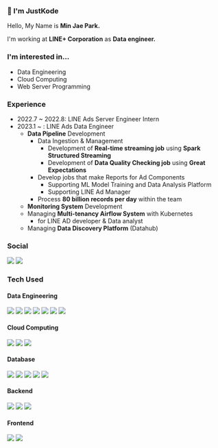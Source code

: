 ### 👋 I'm JustKode
Hello, My Name is **Min Jae Park.**

I'm working at **LINE+ Corporation** as **Data engineer.**

### I'm interested in...
- Data Engineering
- Cloud Computing
- Web Server Programming

### Experience
- 2022.7 ~ 2022.8: LINE Ads Server Engineer Intern
- 2023.1 ~ : LINE Ads Data Engineer
  - **Data Pipeline** Development
    - Data Ingestion & Management
      - Development of **Real-time streaming job** using **Spark Structured Streaming**
      - Development of **Data Quality Checking job** using **Great Expectations**
    - Develop jobs that make Reports for Ad Components
      - Supporting ML Model Training and Data Analysis Platform
      - Supporting LINE Ad Manager
    - Process **80 billion records per day** within the team
  - **Monitoring System** Development
  - Managing **Multi-tenancy Airflow System** with Kubernetes
    - for LINE AD developer & Data analyst 
  - Managing **Data Discovery Platform** (Datahub)

### Social
<a href="https://justkode.kr/" target="_blank"><img src="https://img.shields.io/badge/Tech%20Blog-4A86CF?style=flat-square&logo=HomeAdvisor&logoColor=ffffff"/></a>
<a href="https://www.linkedin.com/in/min-jae-park/" target="_blank"><img src="https://img.shields.io/badge/LinkedIn-0A66C2?style=flat-square&logo=LinkedIn&logoColor=ffffff"/></a>

### Tech Used
#### Data Engineering
<a><img src="https://img.shields.io/badge/Apache%20Spark-E25A1C?style=flat-square&logo=Apache%20Spark&logoColor=ffffff"/><a/>
<a><img src="https://img.shields.io/badge/Apache%20Airflow-017CEE?style=flat-square&logo=Apache%20Airflow&logoColor=ffffff"/><a/>
<a><img src="https://img.shields.io/badge/Apache%20Iceberg-3645FF?style=flat-square&logo=apache&logoColor=ffffff"/><a/>
<a><img src="https://img.shields.io/badge/Apache%20Hive-FDEE21?style=flat-square&logo=Apache%20Hive&logoColor=000000"/><a/>
<a><img src="https://img.shields.io/badge/Apache%20Kafka-231F20?style=flat-square&logo=Apache%20Kafka&logoColor=ffffff"/><a/>
<a><img src="https://img.shields.io/badge/DataHub-4298B8?style=flat-square"/><a/>
<a><img src="https://img.shields.io/badge/Great%20Expectations-D77310?style=flat-square"/><a/>

#### Cloud Computing
<a><img src="https://img.shields.io/badge/Kubernetes-326CE5?style=flat-square&logo=Kubernetes&logoColor=ffffff"/></a>
<a><img src="https://img.shields.io/badge/Docker-2496ED?style=flat-square&logo=Docker&logoColor=ffffff"/></a>
<a><img src="https://img.shields.io/badge/Amazon%20AWS-232F3E?style=flat-square&logo=Amazon%20AWS&logoColor=ffffff"/></a>

#### Database
<a><img src="https://img.shields.io/badge/Apache%20Hadoop-66CCFF?style=flat-square&logo=Apache%20Hadoop&logoColor=000000"/><a/>
<a><img src="https://img.shields.io/badge/MySQL-4479A1?style=flat-square&logo=MySQL&logoColor=ffffff"/></a>
<a><img src="https://img.shields.io/badge/MongoDB-6DB33F?style=flat-square&logo=MongoDB&logoColor=ffffff"/></a>
<a><img src="https://img.shields.io/badge/Redis-DC382D?style=flat-square&logo=Redis&logoColor=ffffff"/><a/>
<a><img src="https://img.shields.io/badge/Elasticsearch-005571?style=flat-square&logo=Elasticsearch&logoColor=ffffff"/><a/>

#### Backend
<a><img src="https://img.shields.io/badge/Spring-6DB33F?style=flat-square&logo=Spring&logoColor=ffffff"/></a>
<a><img src="https://img.shields.io/badge/Flask-000000?style=flat-square&logo=Flask&logoColor=ffffff"/></a>
<a><img src="https://img.shields.io/badge/Django-092E20?style=flat-square&logo=Django&logoColor=ffffff"/></a>

#### Frontend
<a><img src="https://img.shields.io/badge/React-61DAFB?style=flat-square&logo=React&logoColor=000000"/></a>
<a><img src="https://img.shields.io/badge/TypeScript-3178C6?style=flat-square&logo=TypeScript&logoColor=ffffff"/></a>
